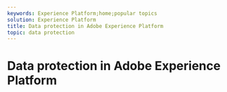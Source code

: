 ```yaml
---
keywords: Experience Platform;home;popular topics
solution: Experience Platform
title: Data protection in Adobe Experience Platform
topic: data protection
---
```


# Data protection in Adobe Experience Platform

